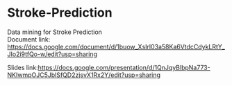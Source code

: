 # Stroke-Prediction
Data mining for Stroke Prediction  
Document link: https://docs.google.com/document/d/1buow_XsIrl03a58Ka6VtdcCdykLRtY_JIo2i9tfQo-w/edit?usp=sharing  

Slides link:https://docs.google.com/presentation/d/1QnJqyBlbpNa773-NKIwmpOJC5JblSfQD2zjsvX1Rx2Y/edit?usp=sharing
